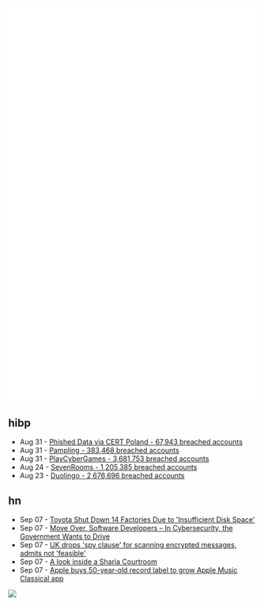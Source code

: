 ![Metrics](https://raw.githubusercontent.com/phixion/phixion/master/metrics.svg)

## hibp

<!--
for https://github.com/phixion/phixion/blob/main/.github/workflows/feeds.yml
-->
<!--START_SECTION:haveibeenpwnd-->
- Aug 31 - [Phished Data via CERT Poland - 67,943 breached accounts](https://haveibeenpwned.com/PwnedWebsites#CERTPolandPhish)
- Aug 31 - [Pampling - 383,468 breached accounts](https://haveibeenpwned.com/PwnedWebsites#Pampling)
- Aug 31 - [PlayCyberGames - 3,681,753 breached accounts](https://haveibeenpwned.com/PwnedWebsites#PlayCyberGames)
- Aug 24 - [SevenRooms - 1,205,385 breached accounts](https://haveibeenpwned.com/PwnedWebsites#SevenRooms)
- Aug 23 - [Duolingo - 2,676,696 breached accounts](https://haveibeenpwned.com/PwnedWebsites#Duolingo)
<!--END_SECTION:haveibeenpwnd-->

## hn

<!--
for https://github.com/phixion/phixion/blob/main/.github/workflows/feeds.yml
-->
<!--START_SECTION:hn-->
- Sep 07 - [Toyota Shut Down 14 Factories Due to 'Insufficient Disk Space'](https://www.tomshardware.com/news/toyota-shut-down-14-factories-due-to-insufficient-disk-space)
- Sep 07 - [Move Over, Software Developers – In Cybersecurity, the Government Wants to Drive](https://www.techdirt.com/2023/09/06/move-over-software-developers-in-the-name-of-cybersecurity-the-government-wants-to-drive/)
- Sep 07 - [UK drops 'spy clause' for scanning encrypted messages, admits not 'feasible'](https://www.theregister.com/2023/09/07/uk_government_clause_online_safety_bill/)
- Sep 07 - [A look inside a Sharia Courtroom](https://www.newyorker.com/culture/the-new-yorker-documentary/swift-justice-looks-inside-a-sharia-courtroom)
- Sep 07 - [Apple buys 50-year-old record label to grow Apple Music Classical app](https://arstechnica.com/gadgets/2023/09/apple-fuels-classical-music-push-with-record-label-acquisition/)
<!--END_SECTION:hn-->

<!--
for https://yhype.me
-->
![](https://hit.yhype.me/github/profile?user_id=13013670)
